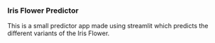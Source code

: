 ### Iris Flower Predictor

This is a small predictor app made using streamlit which predicts the different variants of the Iris Flower.
